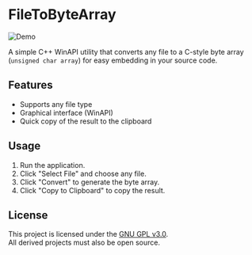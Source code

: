 # FileToByteArray

![Demo](demo.gif)

A simple C++ WinAPI utility that converts any file to a C-style byte array (`unsigned char array`) for easy embedding in your source code.

## Features

- Supports any file type
- Graphical interface (WinAPI)
- Quick copy of the result to the clipboard

## Usage

1. Run the application.
2. Click "Select File" and choose any file.
3. Click "Convert" to generate the byte array.
4. Click "Copy to Clipboard" to copy the result.

## License

This project is licensed under the [GNU GPL v3.0](LICENSE).  
All derived projects must also be open source.
